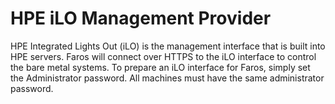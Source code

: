 # HPE iLO Management Provider

HPE Integrated Lights Out (iLO) is the management interface that is built into
HPE servers. Faros will connect over HTTPS to the iLO interface to control the
bare metal systems. To prepare an iLO interface for Faros, simply set the
Administrator password. All machines must have the same administrator password.
